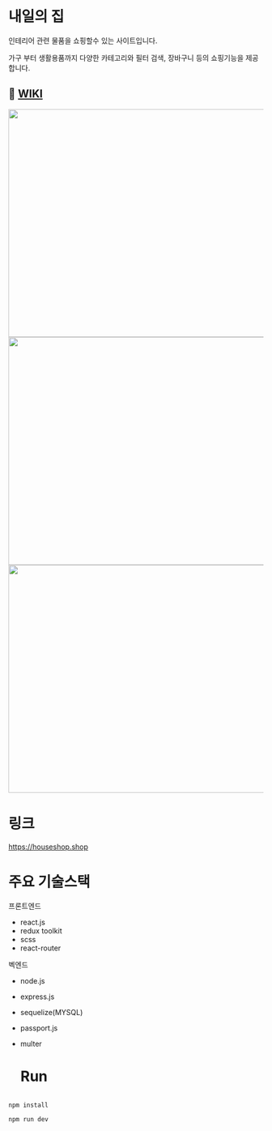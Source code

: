 # 내일의 집
인테리어 관련 물품을 쇼핑할수 있는 사이트입니다.

가구 부터 생활용품까지 다양한 카테고리와 필터 검색, 장바구니 등의 쇼핑기능을 제공합니다.

## :rocket: <a href="">WIKI</a> 


<img src="https://velog.velcdn.com/images/rkdghwnd/post/df90dd1e-4e67-4e77-aceb-ce9d82fa7274/image.gif" width="600" height="450" />
<img src="https://velog.velcdn.com/images/rkdghwnd/post/fb87488f-01d0-4949-8a89-e253fb731170/image.gif" width="600" height="450" />
<img src="https://velog.velcdn.com/images/rkdghwnd/post/68cda7fa-9c7a-40d8-87c1-efca7431ac51/image.gif" width="600" height="450" />

# 링크

https://houseshop.shop

# 주요 기술스택

프론트엔드 

- react.js
- redux toolkit
- scss
- react-router

벡엔드

- node.js
- express.js
- sequelize(MYSQL)
- passport.js
- multer

  # Run
<pre><code>
npm install

npm run dev
</code></pre>
  
